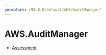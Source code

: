 ```yaml
---
permalink: /92.0.0/default/AWS/AuditManager/
---
```


# AWS.AuditManager



* [Assessment](Assessment.md)